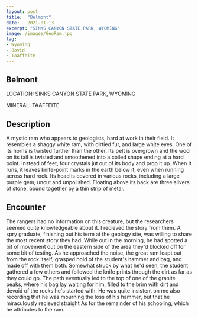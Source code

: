 ```yaml
---
layout: post
title:  "Belmont"
date:   2021-01-13
excerpt: "SINKS CANYON STATE PARK, WYOMING"
image: /images/GeoRam.jpg
tag:
- Wyoming
- Bovid
- Taaffeite
---
```


## Belmont

LOCATION: SINKS CANYON STATE PARK, WYOMING

MINERAL: TAAFFEITE

## Description

A mystic ram who appears to geologists, hard at work in their field. It resembles a shaggy white ram, with dirtied fur, and large white eyes. One of its horns is twisted further than the other. Its pelt is overgrown and the wool on its tail is twisted and smoothened into a coiled shape ending at a hard point. Instead of feet, four crystals jut out of its body and prop it up. When it runs, it leaves knife-point marks in the earth below it, even when running across hard rock. Its head is covered in various rocks, including a large purple gem, uncut and unpolished. Floating above its back are three slivers of stone, bound together by a thin strip of metal.

## Encounter

The rangers had no information on this creature, but the researchers seemed quite knowledgeable about it. I recieved the story from them. A spry graduate, finishing out his term at the geology site, was willing to share the most recent story they had. While out in the morning, he had spotted a bit of movement out on the eastern side of the area they'd blocked off for some bit of testing. As he approached the noise, the great ram leapt out from the rock itself, grasped hold of the student's hammer and bag, and made off with them both. Somewhat struck by what he'd seen, the student gathered a few others and followed the knife prints through the dirt as far as they could go. The path eventually led to the top of one of the granite peaks, where his bag lay waiting for him, filled to the brim with dirt and devoid of the rocks he's started with. He was quite insistent on me also recording that he was mourning the loss of his hammer, but that he miraculously recieved straight As for the remainder of his schooling, which he attributes to the ram.

